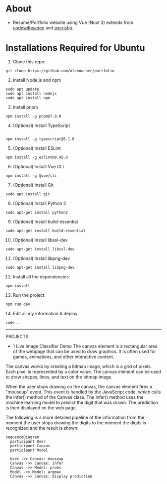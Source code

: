 # About
- Resume/Portfolio website using Vue (Nuxt 3) extends from [codewithsadee](https://github.com/codewithsadee/vcard-personal-portfolio) and [agcrisbp](https://github.com/agcrisbp/ADResume).

# Installations Required for Ubuntu

1. Clone this repo:
```
git clone https://github.com/nleboucher/portfolio
```


2. Install Node.js and npm

```
sudo apt update
sudo apt install nodejs
sudo apt install npm
```
3. Install pnpm

```
npm install -g pnpm@7.9.0
```

4. (Optional) Install TypeScript

```

npm install -g typescript@5.1.6
```

5. (Optional) Install ESLint

```
npm install -g eslint@8.45.0
```
6. (Optional) Install Vue CLI

```
npm install -g @vue/cli
```
7. (Optional) Install Git

```
sudo apt install git
```
8. (Optional) Install Python 2

```
sudo apt-get install python2
```
9. (Optional) Install build-essential

```
sudo apt-get install build-essential
```
10. (Optional) Install libssl-dev

```
sudo apt-get install libssl-dev
```
11. (Optional) Install libpng-dev

```
sudo apt-get install libpng-dev
```

12. Install all the dependencies:
```
npm install
```

13. Run the project:
```
npm run dev
```

14. Edit all my information & deploy
```
code .
```

---
PROJECTS:
- 1 Live Image Classifier Demo
    The canvas element is a rectangular area of the webpage that can be used to draw graphics. It is often used for games, animations, and other interactive content.

The canvas works by creating a bitmap image, which is a grid of pixels. Each pixel is represented by a color value. The canvas element can be used to draw shapes, lines, and text on the bitmap image.

When the user stops drawing on the canvas, the canvas element fires a "mouseup" event. This event is handled by the JavaScript code, which calls the infer() method of the Canvas class. The infer() method uses the machine learning model to predict the digit that was drawn. The prediction is then displayed on the web page.

The following is a more detailed pipeline of the information from the moment the user stops drawing the digits to the moment the digits is recognized and the result is shown:

```mermaid
sequenceDiagram
  participant User
  participant Canvas
  participant Model

  User ->> Canvas: mouseup
  Canvas ->> Canvas: infer
  Canvas ->> Model: probs
  Model ->> Model: argmax
  Canvas ->> Canvas: display prediction
```
    